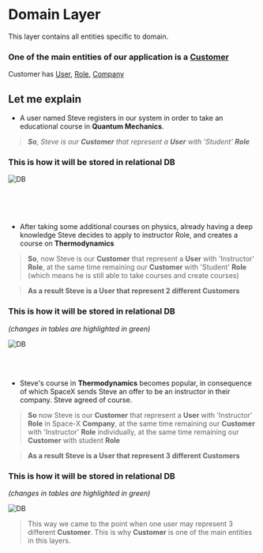 # Domain Layer

This layer contains all entities specific to domain.

### One of the main entities of our application is a [Customer](./Entities/Customer.cs)

Customer has [User](./Entities/User.cs), [Role](./Entities/Role.cs), [Company](./Entities/Role.cs)




## Let me explain


- A user named Steve registers in our system in order to take an educational course in **Quantum Mechanics**.


> *__So__, Steve is our __Customer__ that represent a __User__ with 'Student' __Role__*

### This is how it will be stored in relational DB 

![DB](https://gitlab.com/schoolman/schoolman-student-webapi/-/raw/documentation/create/src%20-upgrade%20-3.1/Schoolman/Core/Domain/DocumentationImages/db1.PNG)

<br />
<br />
<br />

- After taking some additional courses on physics, already having a deep knowledge Steve decides to apply to instructor Role, and creates a course on **Thermodynamics**

> __So__, now Steve is our __Customer__ that represent a __User__ with  'Instructor' __Role__, at the same time remaining our __Customer__ with 'Student' __Role__ (which means he is still able to take courses and create courses)

> __As a result Steve is a User that represent 2 different Customers__ 

### This is how it will be stored in relational DB 
*(changes in tables are highlighted in green)*

![DB](https://gitlab.com/schoolman/schoolman-student-webapi/-/raw/documentation/create/src%20-upgrade%20-3.1/Schoolman/Core/Domain/DocumentationImages/db2.PNG)


<br />
<br />

- Steve's course in **Thermodynamics** becomes popular, in consequence of which SpaceX sends Steve an offer to be an instructor in their company. Steve agreed of course.


>__So__ now Steve is our __Customer__ that represent a __User__ with  'Instructor'  __Role__ in Space-X __Company__, at the same time remaining our __Customer__ with 'Instructor' __Role__ individually, at the same time remaining our __Customer__ with student __Role__

> __As a result Steve is a User that represent 3 different Customers__ 

### This is how it will be stored in relational DB 
*(changes in tables are highlighted in green)*

![DB](https://gitlab.com/schoolman/schoolman-student-webapi/-/raw/documentation/create/src%20-upgrade%20-3.1/Schoolman/Core/Domain/DocumentationImages/db2.PNG)


> This way we came to the point when  one user may represent 3 different __Customer__. This is why __Customer__ is one of the main entities in this layers.